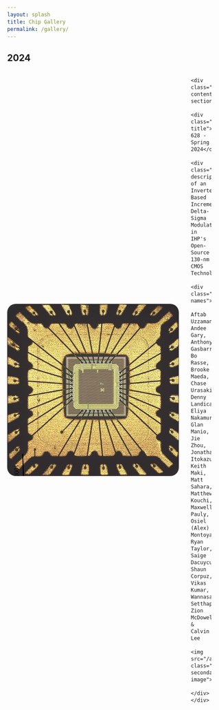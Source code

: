 ```yaml
---
layout: splash
title: Chip Gallery
permalink: /gallery/
---
```


<style>
.chip-entry {
    display: flex;
    align-items: center;
    margin-bottom: 3em;
    gap: 2em;
}

.chip-main-image {
    flex-shrink: 0;
    border-radius: 5%;
    width: 400px;
    height: 400px;
}

.chip-content-section {
    flex: 1;
    min-width: 0;
}

.chip-title {
    font-weight: bold;
    font-size: 1.2em;
    margin-bottom: 1em;
}

.chip-description {
    font-weight: bold;
    font-size: 1.2em;
    margin-bottom: 1em;
}

.chip-names {
    font-size: 0.8em;
    margin-bottom: 1em;
}

.chip-secondary-image {
    border-radius: 5%;
    width: auto;
    max-height: 200px;
    float: left;
    margin-left: 1em;
    margin-top: 0.5em;
    clear: both;
}

/* Clear floats after each entry */
.chip-entry::after {
    content: "";
    display: table;
    clear: both;
}
</style>

## 2024

<div class="chip-entry">
    <img src="/assets/images/chips/2024_ECE628/628ChipFullSize.jpg" class="chip-main-image">
    
    <div class="chip-content-section">
        <div class="chip-title">ECE 628 - Spring 2024</div>
        <div class="chip-description">Design of an Inverter-Based Incremental Delta-Sigma Modulator in IHP's Open-Source 130-nm CMOS Technology</div>
        <div class="chip-names">
            Aftab Uzzaman, Andee Gary, Anthony Gasbarro, Bo Rasse, Brooke Maeda, Chase Urasaki, Denny Landica, Eliya Nakamura, Glan Manio, Jie Zhou, Jonathan Itokazu, Keith Maki, Matt Sahara, Matthew Kouchi, Maxwell Pauly, Osiel (Alex) Montoya, Ryan Taylor, Saige Dacuycuy, Shaun Corpuz, Vikas Kumar, Wannasa Setthapittayakul, Zion McDowell, & Calvin Lee
            <img src="/assets/images/chips/2024_ECE628/628Students.jpg" class="chip-secondary-image">
        </div>
    </div>
</div>